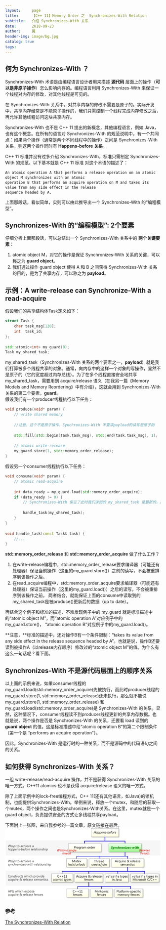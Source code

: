 ```yaml
---
layout:     page
title:      【C++ 11】Memory Order 之  Synchronizes-With Relation
subtitle:   介绍 Synchronizes-With 关系
date:       2018-09-23
author:     翼
header-img: image/bg.jpg
catalog: true
tags:
---
```


## 何为 Synchronizes-With ？
Synchronizes-With 术语是由编程语言设计者用来描述 **源代码** 层面上的操作（**可以是非原子操作**）怎么影响内存的。编程语言利用 Synchronizes-With 来保证一个线程对内存的修改，对其他线程是可见的。

在 Synchronizes-With 关系中，对共享内存的修改不需要是原子的。实际开发中，共享内存经常是不能原子操作的，我们只需控制一个线程完成内存修改之后，再允许其他线程访问这块共享内存。

Synchronizes-With 也不是 C++ 11 提出的新概念，其他编程语言，例如 Java，也有这个概念。在所有的语言对 Synchronizes-With 的规范说明中，有一个共同点：如果两个操作（通常是两个不同线程中的操作）之间是 Synchronizes-With 关系，则这两个操作同时有 **Happens-before 关系**。

C++ 11 标准并没有过多介绍 Synchronizes-With，标准只需制定 Synchronizes-With 的规范。以下基本就是 C++ 11 标准 对这个术语的描述了：
```
An atomic operation A that performs a release operation on an atomic object M synchronizes with an atomic
operation B that performs an acquire operation on M and takes its value from any side effect in the release
sequence headed by A.

```
上面那段话，看似简单，实则可以由此推导出一个 Synchronizes-With 的“编程模型”。

## Synchronizes-With 的“编程模型”: 2个要素
仔细分析上面那段话，可以总结出一个 Synchronizes-With 关系中的 **两个关键要素**：
1. atomic object M，对它的操作是保证 Synchronizes-With 关系的关键，可以称之为 **guard object**。
2. 我们通过操作 guard object 使得 A 和 B 之间获得 Synchronizes-With 关系的目的，是为了共享内存，可以称之为 **payload**。

## 示例：A write-release can Synchronize-With a read-acquire
假设我们的共享结构体Task定义如下：
```cpp
struct Task {
    char task_msg[128];
    int  task_id;
};

std::atomic<int> my_guard(0); 
Task my_shared_task;

```
my_shared_task（Synchronizes-With 关系的两个要素之一，**payload**）就是我们打算被多个线程共享的对象。通常，向内存中的这样一个对象的写操作，显然不是原子的（它的宽度超过内存总线）。为了在多个线程直接安全地共享my_shared_task，需要用到 acquire/release 语义（在我另一篇《Memory Models and Memory Reordering》中有介绍），这就会用到 Synchronizes-With 关系的第二个要素，**guard**。  
假设我们有一个producer线程执行以下任务：
```cpp
void produce(void* param) {
    // write shared memory 
    
    //注意，这个不是原子操作，Synchronizes-With 不要求payload的读写是原子的

    std::fill(std::begin(task.task_msg), std::end(task.task_msg), 1);

    // atomic write-release
    my_guard.store(1, std::memory_order_release);
}

```
假设另一个consumer线程执行以下任务：
```cpp
void consume(void* param) {
    // atomic read-acquire

    int data_ready = my_guard.load(std::memory_order_acquire);
    if (data_ready != 0) {
        // Synchronizes-With 保证了此时我们读到的 my_shared_task 是最新的，并且是完整的

        handle_task(my_shared_task);
    }
}

void handle_task(const Task& task) {
    //...
}

```
**std::memory_order_release** 和 **std::memory_order_acquire** 做了什么工作？
1. 在write-release编程中，std::memory_order_release要求编译器（可能还有处理器）保证当前操作（这里的my_guard.store()）之前的读写，不会被重排序到该操作之后。
2. 在read_acquire编程中，std::memory_order_acquire要求编译器（可能还有处理器）保证当前操作（这里的my_guard.load()）之后的读写，不会被重排序到该操作之前。
两者结合，就能保证上面的consume中读取到的my_shared_task是被produce()更新后的数据（up to date）。

再结合这个例子和标准的描述，不难发现例子中的 my_guard 就是标准描述中的“atomic object M”，而“atomic operation A”对应例子中的my_guard.store()， “atomic operation B”对应例子中的my_guard.load()。

**注意，**标准的描述中，还对操作B有一个条件限制：“takes its value from any side effect in the release
sequence headed by A”。也就是说，操作B还要读到被操作A（以release内存顺序）修改过的“atomic object M”的值。为什么有这么一句话呢？看下面。

## Synchronizes-With 不是源代码层面上的顺序关系
以上面的示例来说，如果consumer线程的my_guard.load(std::memory_order_acquire)先被执行，而此时producer线程的my_guard.store(1, std::memory_order_release)还未执行，那么就不能说my_guard.store(1, std::memory_order_release) 和 my_guard.load(std::memory_order_acquire)是 Synchronizes-With 的关系。显然，这种情况下，consumer线程读不到producer线程更新的共享内存数据。也就是说，两个操作是否是 Synchronizes-With 的关系，还要看 load 读到的 **guard object** 的值。这是标准描述中给“atomic operation B”的第二个限制条件（第一个是 “performs an acquire operation”）。

因此，Synchronizes-With 是运行时的一种关系，而不是源码中的代码语句之间的关系。

## 如何获得 Synchronizes-With 关系？
一组 write-release/read-acquire 操作，并不是获得 Synchronizes-With 关系的唯一方式。C++11 atomics 也不是获得 acquire/release 语义的唯一方式。

除了上面示例中的lock-free编程方式，C++ 11(还有其他语言，如Java)的锁机制，也能提供Synchronizes-With。举例来说，释放一个mutex，和随后的获取一个mutex，两个操作之间也是Synchronizes-With关系。在这里，mutex就是一个guard object，负责提供安全的方式让多线程共享payload。

下面附上一张图，来自我参考的一篇文章，原文链接在最后。
![synchronize](https://raw.githubusercontent.com/ttyrion/ttyrion.github.io/master/image/sc/synchronizes-with.png)

### 参考
[The Synchronizes-With Relation](http://preshing.com/20130823/the-synchronizes-with-relation/)

